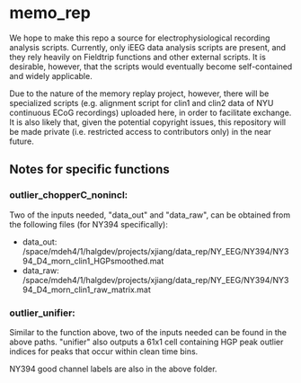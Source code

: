 memo_rep
========

We hope to make this repo a source for electrophysiological recording analysis scripts. Currently, only iEEG data analysis scripts are present, and they rely heavily on Fieldtrip functions and other external scripts. It is desirable, however, that the scripts would eventually become self-contained and widely applicable.

Due to the nature of the memory replay project, however, there will be specialized scripts (e.g. alignment script for clin1 and clin2 data of NYU continuous ECoG recordings) uploaded here, in order to facilitate exchange. It is also likely that, given the potential copyright issues, this repository will be made private (i.e. restricted access to contributors only) in the near future.

## Notes for specific functions

### outlier\_chopperC\_nonincl: 
Two of the inputs needed, "data\_out" and "data\_raw", can be obtained from the following files (for NY394 specifically):
- data\_out: /space/mdeh4/1/halgdev/projects/xjiang/data\_rep/NY\_EEG/NY394/NY394\_D4\_morn\_clin1\_HGPsmoothed.mat
- data\_raw: /space/mdeh4/1/halgdev/projects/xjiang/data\_rep/NY\_EEG/NY394/NY394\_D4\_morn\_clin1\_raw\_matrix.mat
 
### outlier\_unifier: 
Similar to the function above, two of the inputs needed can be found in the above paths. "unifier" also outputs a 61x1 cell containing HGP peak outlier indices for peaks that occur within clean time bins.

NY394 good channel labels are also in the above folder.
